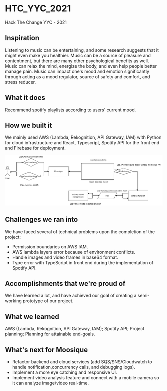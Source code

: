 # HTC_YYC_2021
Hack The Change YYC - 2021

## Inspiration

Listening to music can be entertaining, and some research suggests that it might even make you healthier. Music can be a source of pleasure and contentment, but there are many other psychological benefits as well. Music can relax the mind, energize the body, and even help people better manage pain. Music can impact one's mood and emotion significantly through acting as a mood regulator, source of safety and comfort, and stress reducer.



## What it does
Recommend spotify playlists according to users' current mood.

## How we built it
We mainly used AWS (Lambda, Rekognition, API Gateway, IAM) with Python for cloud infrastructure and React, Typescript, Spotify API for the front end and Firebase for deployment.

![Infrastructure](https://github.com/hoxirious/HTC_YYC_2021/blob/main/htc-frontend/public/download.png?raw=true)

## Challenges we ran into

We have faced several of technical problems upon the completion of the project:
- Permission boundaries on AWS IAM.
- AWS lambda layers error because of environment conflicts.
- Handle images and video frames in base64 format. 
- Type error with TypeScript in front end during the implementation of Spotify API.

## Accomplishments that we're proud of
We have learned a lot, and have achieved our goal of creating a semi-working prototype of our project. 

## What we learned
AWS (Lambda, Rekognition, API Gateway, IAM); Spotify API; Project planning; Planning for attainable end-goals.

## What's next for Moosique
- Refactor backend and cloud services (add SQS/SNS/Cloudwatch to handle notification,concurrency calls, and debugging logs).
- Implement a more eye catching and responsive UI.
- Implement video analysis feature and connect with a mobile camera so it can analyze image/video real-time.
